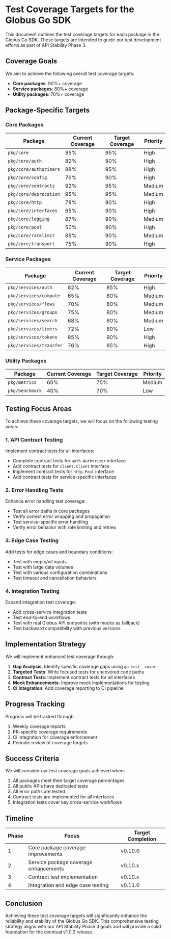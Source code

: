 <!-- SPDX-License-Identifier: Apache-2.0 -->
<!-- SPDX-FileCopyrightText: 2025 Scott Friedman and Project Contributors -->

# Test Coverage Targets for the Globus Go SDK

This document outlines the test coverage targets for each package in the Globus Go SDK. These targets are intended to guide our test development efforts as part of API Stability Phase 3.

## Coverage Goals

We aim to achieve the following overall test coverage targets:

- **Core packages**: 90%+ coverage
- **Service packages**: 80%+ coverage
- **Utility packages**: 70%+ coverage

## Package-Specific Targets

### Core Packages

| Package | Current Coverage | Target Coverage | Priority |
|---------|-----------------|----------------|----------|
| `pkg/core` | 85% | 95% | High |
| `pkg/core/auth` | 82% | 90% | High |
| `pkg/core/authorizers` | 88% | 95% | High |
| `pkg/core/config` | 76% | 90% | High |
| `pkg/core/contracts` | 92% | 95% | Medium |
| `pkg/core/deprecation` | 95% | 95% | Medium |
| `pkg/core/http` | 78% | 90% | High |
| `pkg/core/interfaces` | 65% | 90% | High |
| `pkg/core/logging` | 87% | 90% | Medium |
| `pkg/core/pool` | 50% | 90% | High |
| `pkg/core/ratelimit` | 85% | 90% | Medium |
| `pkg/core/transport` | 75% | 90% | High |

### Service Packages

| Package | Current Coverage | Target Coverage | Priority |
|---------|-----------------|----------------|----------|
| `pkg/services/auth` | 82% | 85% | High |
| `pkg/services/compute` | 65% | 80% | Medium |
| `pkg/services/flows` | 70% | 80% | Medium |
| `pkg/services/groups` | 75% | 80% | Medium |
| `pkg/services/search` | 68% | 80% | Medium |
| `pkg/services/timers` | 72% | 80% | Low |
| `pkg/services/tokens` | 85% | 90% | High |
| `pkg/services/transfer` | 76% | 85% | High |

### Utility Packages

| Package | Current Coverage | Target Coverage | Priority |
|---------|-----------------|----------------|----------|
| `pkg/metrics` | 60% | 75% | Medium |
| `pkg/benchmark` | 40% | 70% | Low |

## Testing Focus Areas

To achieve these coverage targets, we will focus on the following testing areas:

### 1. API Contract Testing

Implement contract tests for all interfaces:

- Complete contract tests for `auth.Authorizer` interface
- Add contract tests for `client.Client` interface
- Implement contract tests for `http.Pool` interface
- Add contract tests for service-specific interfaces

### 2. Error Handling Tests

Enhance error handling test coverage:

- Test all error paths in core packages
- Verify correct error wrapping and propagation
- Test service-specific error handling
- Verify error behavior with rate limiting and retries

### 3. Edge Case Testing

Add tests for edge cases and boundary conditions:

- Test with empty/nil inputs
- Test with large data volumes
- Test with various configuration combinations
- Test timeout and cancellation behaviors

### 4. Integration Testing

Expand integration test coverage:

- Add cross-service integration tests
- Test end-to-end workflows
- Test with real Globus API endpoints (with mocks as fallback)
- Test backward compatibility with previous versions

## Implementation Strategy

We will implement enhanced test coverage through:

1. **Gap Analysis**: Identify specific coverage gaps using `go test -cover`
2. **Targeted Tests**: Write focused tests for uncovered code paths
3. **Contract Tests**: Implement contract tests for all interfaces
4. **Mock Enhancements**: Improve mock implementations for testing
5. **CI Integration**: Add coverage reporting to CI pipeline

## Progress Tracking

Progress will be tracked through:

1. Weekly coverage reports
2. PR-specific coverage requirements
3. CI integration for coverage enforcement
4. Periodic review of coverage targets

## Success Criteria

We will consider our test coverage goals achieved when:

1. All packages meet their target coverage percentages
2. All public APIs have dedicated tests
3. All error paths are tested
4. Contract tests are implemented for all interfaces
5. Integration tests cover key cross-service workflows

## Timeline

| Phase | Focus | Target Completion |
|-------|-------|-------------------|
| 1 | Core package coverage improvements | v0.10.0 |
| 2 | Service package coverage enhancements | v0.10.x |
| 3 | Contract test implementation | v0.10.x |
| 4 | Integration and edge case testing | v0.11.0 |

## Conclusion

Achieving these test coverage targets will significantly enhance the reliability and stability of the Globus Go SDK. This comprehensive testing strategy aligns with our API Stability Phase 3 goals and will provide a solid foundation for the eventual v1.0.0 release.